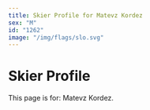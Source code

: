 ```yaml
---
title: Skier Profile for Matevz Kordez
sex: "M"
id: "1262"
image: "/img/flags/slo.svg" 
---
```


# Skier Profile

This page is for: Matevz Kordez.
    